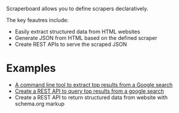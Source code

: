 Scraperboard allows you to define scrapers declaratively.

The key feautres include:
 - Easily extract structured data from HTML websites
 - Generate JSON from HTML based on the defined scraper
 - Create REST APIs to serve the scraped JSON

# Examples

 * [A command line tool to extract top results from a Google
   search](examples/google-cli)
 * [Create a REST API to query top results from a google
   search](examples/google-api)
 * Create a REST API to return structured data from website with
   schema.org markup

